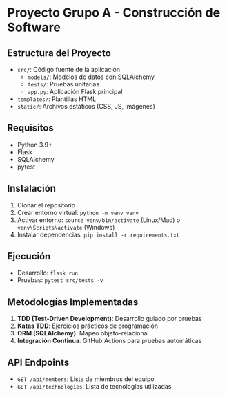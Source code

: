 # Proyecto Grupo A - Construcción de Software

## Estructura del Proyecto
- `src/`: Código fuente de la aplicación
  - `models/`: Modelos de datos con SQLAlchemy
  - `tests/`: Pruebas unitarias
  - `app.py`: Aplicación Flask principal
- `templates/`: Plantillas HTML
- `static/`: Archivos estáticos (CSS, JS, imágenes)

## Requisitos
- Python 3.9+
- Flask
- SQLAlchemy
- pytest

## Instalación
1. Clonar el repositorio
2. Crear entorno virtual: `python -m venv venv`
3. Activar entorno: `source venv/bin/activate` (Linux/Mac) o `venv\Scripts\activate` (Windows)
4. Instalar dependencias: `pip install -r requirements.txt`

## Ejecución
- Desarrollo: `flask run`
- Pruebas: `pytest src/tests -v`

## Metodologías Implementadas
1. **TDD (Test-Driven Development)**: Desarrollo guiado por pruebas
2. **Katas TDD**: Ejercicios prácticos de programación
3. **ORM (SQLAlchemy)**: Mapeo objeto-relacional
4. **Integración Continua**: GitHub Actions para pruebas automáticas

## API Endpoints
- `GET /api/members`: Lista de miembros del equipo
- `GET /api/technologies`: Lista de tecnologías utilizadas
